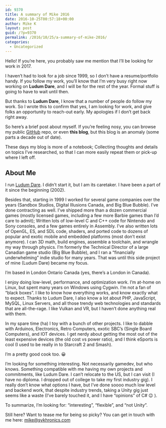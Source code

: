 ```yaml
---
id: 9370
title: A summary of Mike 2016
date: 2016-10-25T00:57:18+00:00
author: Mike K
layout: post
guid: /?p=9370
permalink: /2016/10/25/a-summary-of-mike-2016/
categories:
  - Uncategorized
---
```

Hello! If you&#8217;re here, you probably saw me mention that I&#8217;ll be looking for work in 2017.

I haven&#8217;t had to look for a job since 1999, so I don&#8217;t have a resume/portfolio handy. If you follow my work, you&#8217;ll know that I&#8217;m very busy right now working on **Ludum Dare**, and I will be for the rest of the year. Formal stuff is going to have to wait until then.

But thanks to **Ludum Dare**, I know that a number of people do follow my work. So I wrote this to confirm that yes, I am looking for work, and give folks an opportunity to reach-out early. My apologies if I don&#8217;t get back right away.

So here&#8217;s a brief post about myself. If you&#8217;re feeling nosy, you can browse my public [GitHub](http://github.com/povrazor) repo, or even **this blog**, but this blog is an anomaly (some parts a decade out of date).

These days my blog is more of a notebook; Collecting thoughts and details on topics I&#8217;ve researched, so that I can more easily repeat them or pick-up where I left off.

## About Me

I run [Ludum Dare](https://en.wikipedia.org/wiki/Ludum_Dare). I didn&#8217;t start it, but I am its caretaker. I have been a part of it since the beginning (2002).

Besides that, starting in 1999 I worked for several game companies over the years (Sandbox Studios, Digital Illusions Canada, and Big Blue Bubble). I&#8217;ve done contracting as well. I&#8217;ve shipped more than a dozen commercial games (mostly licensed games, including a few more Barbie games than I&#8217;d care to admit); Written lots of low-level C and C++ code for Nintendo and Sony consoles, and a few games entirely in Assembly. I&#8217;ve also written lots of OpenGL, ES, and SDL code, shaders, and ported code to dozens of popular and exotic mobile and embedded platforms (most don&#8217;t exist anymore). I can 3D math, build engines, assemble a toolchain, and wrangle my way through physics. I&#8217;m formerly the Technical Director of a large Canadian game studio (Big Blue Bubble), and I ran a &#8220;financially underwhelming&#8221; indie studio for many years. That was until this side project of mine (Ludum Dare) became my focus.

I&#8217;m based in London Ontario Canada (yes, there&#8217;s a London in Canada).

I enjoy doing low-level, performance, and optimization work. I&#8217;m at-home on Linux, but spent many years on Windows using Cygwin. I&#8217;m not a fan of &#8220;black boxes&#8221;. I like to know how everything works, and know exactly what to expect. Thanks to Ludum Dare, I also know a lot about PHP, JavaScript, MySQL, Linux Servers, and all those trendy web technologies and standards that are all-the-rage. I like Vulkan and VR, but I haven&#8217;t done anything real with them.

In my spare time (ha) I toy with a bunch of other projects. I like to dabble with Arduinos, Electronics, Retro Computers, exotic SBC&#8217;s (Single Board Computers), and IOT devices. I get nerdy about getting the most out of the least expensive devices (the old cost vs power ratio), and I think eSports is cool (I used to be really in to Starcraft 2 and Smash).

I&#8217;m a pretty good cook too. 😀

I&#8217;m looking for something interesting. Not necessarily gamedev, but who knows. Something compatible with me having my own projects and commitments, like Ludum Dare. I can&#8217;t relocate to the US, but I can visit (I have no diploma. I dropped out of college to take my first industry gig). I really don&#8217;t know what options I have, but I&#8217;ve done soooo much low level and backend work, that despite industry trends, taking a Unity gig just seems like a waste (I&#8217;ve barely touched it, and I have &#8220;opinions&#8221; of C# 😉 ). 

To summarize, I&#8217;m looking for: &#8220;interesting&#8221;, &#8220;flexible&#8221;, and &#8220;not Unity&#8221;. 

Still here? Want to tease me for being so picky? You can get in touch with me here: <mike@sykhronics.com>